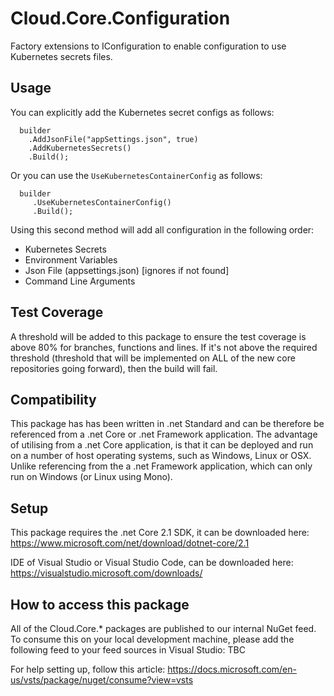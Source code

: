 # **Cloud.Core.Configuration** 

<div id="description">

Factory extensions to IConfiguration to enable configuration to use Kubernetes secrets files.  

</div>

## Usage

You can explicitly add the Kubernetes secret configs as follows:

```
  builder
    .AddJsonFile("appSettings.json", true)
	.AddKubernetesSecrets()
	.Build();
```

Or you can use the `UseKubernetesContainerConfig` as follows:

```
  builder
     .UseKubernetesContainerConfig()
	 .Build();
```

Using this second method will add all configuration in the following order:

 - Kubernetes Secrets
 - Environment Variables
 - Json File (appsettings.json) [ignores if not found]
 - Command Line Arguments

## Test Coverage
A threshold will be added to this package to ensure the test coverage is above 80% for branches, functions and lines.  If it's not above the required threshold 
(threshold that will be implemented on ALL of the new core repositories going forward), then the build will fail.

## Compatibility
This package has has been written in .net Standard and can be therefore be referenced from a .net Core or .net Framework application. The advantage of utilising from a .net Core application, 
is that it can be deployed and run on a number of host operating systems, such as Windows, Linux or OSX.  Unlike referencing from the a .net Framework application, which can only run on 
Windows (or Linux using Mono).
 
## Setup
This package requires the .net Core 2.1 SDK, it can be downloaded here: 
https://www.microsoft.com/net/download/dotnet-core/2.1

IDE of Visual Studio or Visual Studio Code, can be downloaded here:
https://visualstudio.microsoft.com/downloads/

## How to access this package
All of the Cloud.Core.* packages are published to our internal NuGet feed.  To consume this on your local development machine, please add the following feed to your feed sources in Visual Studio:
TBC

For help setting up, follow this article: https://docs.microsoft.com/en-us/vsts/package/nuget/consume?view=vsts
